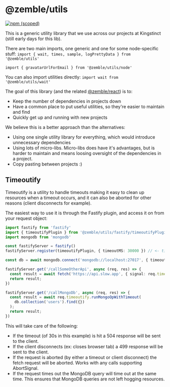 # @zemble/utils

[![npm (scoped)](https://img.shields.io/npm/v/@zemble/utils?style=for-the-badge)](https://www.npmjs.com/package/@zemble/utils)

This is a generic utility library that we use across our projects at Kingstinct (still early days for this lib).

There are two main imports, one generic and one for some node-specific stuff:
`import { wait, times, sample, logPrettyData } from '@zemble/utils'`

`import { gravatarUrlForEmail } from '@zemble/utils/node'`

You can also import utilities directly:
`import wait from '@zemble/utils/wait'`

The goal of this library (and the related [@zemble/react](https://github.com/Kingstinct/react)) is to:
- Keep the number of dependencies in projects down
- Have a common place to put useful utilities, so they're easier to maintain and find
- Quickly get up and running with new projects

We believe this is a better approach than the alternatives:
- Using one single utility library for everything, which would introduce unnecessary dependencies
- Using lots of micro-libs. Micro-libs does have it's advantages, but is harder to maintain and means loosing oversight of the dependencies in a project.
- Copy pasting between projects :)

## Timeoutify

Timeoutify is a utility to handle timeouts making it easy to clean up resources when a timeout occurs, and it can also be aborted for other reasons (client disconnects for example). 

The easiest way to use it is through the Fastify plugin, and access it on from your request object:
  
  ```ts
  import fastify from 'fastify'
  import { timeoutifyPlugin } from '@zemble/utils/fastify/timeoutifyPlugin'
  import mongodb from 'mongodb'

  const fastifyServer = fastify()
  fastifyServer.register(timeoutifyPlugin, { timeoutMS: 30000 }) // <- time out your request after 30 seconds

  const db = await mongodb.connect('mongodb://localhost:27017', { timeout: req.timeoutify.timeout })

  fastifyServer.get('/callSomeOtherApi', async (req, res) => {    
    const result = await fetch('https://api.slow.app', { signal: req.timeoutify.abortSignal });
    return result;
  })

  fastifyServer.get('/callMongoDb', async (req, res) => {    
    const result = await req.timeoutify.runMongoOpWithTimeout(
      db.collection('users').find({})
    );
    return result;
  })
  ```
This will take care of the following:
- If the timeout (of 30s in this example) is hit a 504 response will be sent to the client.
- If the client disconnects (ex: closes browser tab) a 499 response will be sent to the client.
- If the request is aborted (by either a timeout or client disconnect) the fetch request will be aborted. Works with any calls supporting AbortSignal.
- If the request times out the MongoDB query will time out at the same time. This ensures that MongoDB queries are not left hogging resources.